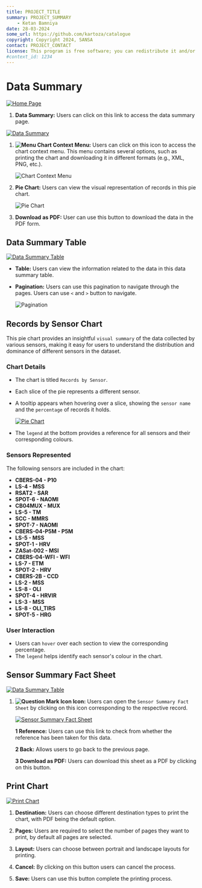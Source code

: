 ```yaml
---
title: PROJECT_TITLE
summary: PROJECT_SUMMARY
    - Ketan Bamniya
date: 28-03-2024
some_url: https://github.com/kartoza/catalogue
copyright: Copyright 2024, SANSA
contact: PROJECT_CONTACT
license: This program is free software; you can redistribute it and/or modify it under the terms of the GNU Affero General Public License as published by the Free Software Foundation; either version 3 of the License, or (at your option) any later version.
#context_id: 1234
---
```


# Data Summary

[![Home Page](./img/data-summary-img-1.png)](./img/data-summary-img-1.png)

1. **Data Summary:** Users can click on this link to access the data summary page.

[![Data Summary](./img/data-summary-img-2.png)](./img/data-summary-img-2.png)

1. **![Menu](./img/data-summary-img-3.png) Chart Context Menu:** Users can click on this icon to access the chart context menu. This menu contains several options, such as printing the chart and downloading it in different formats (e.g., XML, PNG, etc.).

    ![Chart Context Menu](./img/data-summary-img-4.png)

2. **Pie Chart:** Users can view the visual representation of records in this pie chart.

    ![Pie Chart](./img/data-summary-img-5.png)

3. **Download as PDF:** User can use this button to download the data in the PDF form.

## Data Summary Table

[![Data Summary Table](./img/data-summary-img-6.png)](./img/data-summary-img-6.png)

* **Table:** Users can view the information related to the data in this data summary table.

* **Pagination:** Users can use this pagination to navigate through the pages. Users can use `<` and `>` button to navigate.

    ![Pagination](./img/data-summary-img-7.png)

## Records by Sensor Chart

This pie chart provides an insightful `visual summary` of the data collected by various sensors, making it easy for users to understand the distribution and dominance of different sensors in the dataset.

### Chart Details

- The chart is titled `Records by Sensor`.
- Each slice of the pie represents a different sensor.
- A tooltip appears when hovering over a slice, showing the `sensor name` and the `percentage` of records it holds.

    [![Pie Chart](./img/data-summary-img-8.png)](./img/data-summary-img-8.png)

- The `legend` at the bottom provides a reference for all sensors and their corresponding colours.

### Sensors Represented
The following sensors are included in the chart:

- **CBERS-04 - P10**
- **LS-4 - MSS**
- **RSAT2 - SAR**
- **SPOT-6 - NAOMI**
- **CB04MUX - MUX**
- **LS-5 - TM**
- **SCC - MMRS**
- **SPOT-7 - NAOMI**
- **CBERS-04-P5M - P5M**
- **LS-5 - MSS**
- **SPOT-1 - HRV**
- **ZASat-002 - MSI**
- **CBERS-04-WFI - WFI**
- **LS-7 - ETM**
- **SPOT-2 - HRV**
- **CBERS-2B - CCD**
- **LS-2 - MSS**
- **LS-8 - OLI**
- **SPOT-4 - HRVIR**
- **LS-3 - MSS**
- **LS-8 - OLI_TIRS**
- **SPOT-5 - HRG**

### User Interaction

- Users can `hover` over each section to view the corresponding percentage.
- The `legend` helps identify each sensor's colour in the chart.

## Sensor Summary Fact Sheet 

[![Data Summary Table](./img/data-summary-img-9.png)](./img/data-summary-img-9.png)

1. **![Question Mark Icon](./img/data-summary-img-10.png) Icon:** Users can open the `Sensor Summary Fact Sheet` by clicking on this icon corresponding to the respective record.

    [![Sensor Summary Fact Sheet](./img/data-summary-img-11.png)](./img/data-summary-img-11.png)

    **1 Reference:** Users can use this link to check from whether the reference has been taken for this data.

    **2 Back:** Allows users to go back to the previous page.

    **3 Download as PDF:** Users can download this sheet as a PDF by clicking on this button.

## Print Chart

[![Print Chart](./img/data-summary-img-12.png)](./img/data-summary-img-12.png)

1. **Destination:** Users can choose different destination types to print the chart, with PDF being the default option.

2. **Pages:** Users are required to select the number of pages they want to print, by default all pages are selected.

3. **Layout:** Users can choose between portrait and landscape layouts for printing.

4. **Cancel:** By clicking on this button users can cancel the process.

5. **Save:** Users can use this button complete the printing process.
